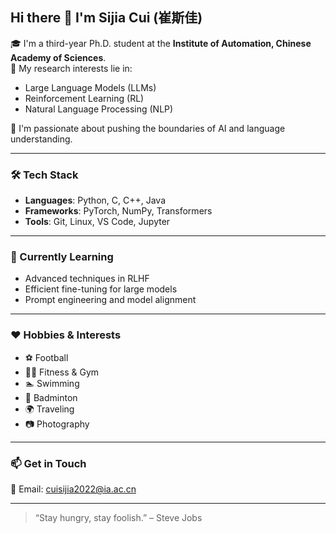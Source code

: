 ## Hi there 👋 I'm Sijia Cui (崔斯佳)

<!-- ![My Photo](trasccc.jpg) -->

🎓 I'm a third-year Ph.D. student at the **Institute of Automation, Chinese Academy of Sciences**.  
🔬 My research interests lie in:
- Large Language Models (LLMs)
- Reinforcement Learning (RL)
- Natural Language Processing (NLP)

🧠 I'm passionate about pushing the boundaries of AI and language understanding.

---

### 🛠️ Tech Stack

- **Languages**: Python, C, C++, Java
- **Frameworks**: PyTorch, NumPy, Transformers
- **Tools**: Git, Linux, VS Code, Jupyter

---

### 🌱 Currently Learning
- Advanced techniques in RLHF
- Efficient fine-tuning for large models
- Prompt engineering and model alignment

---

### ❤️ Hobbies & Interests
- ⚽ Football
- 🏋️‍♂️ Fitness & Gym
- 🏊 Swimming
- 🏸 Badminton
- 🌍 Traveling
- 📷 Photography

---

### 📫 Get in Touch
📧 Email: [cuisijia2022@ia.ac.cn](mailto:cuisijia2022@ia.ac.cn)

---

> “Stay hungry, stay foolish.” – Steve Jobs
